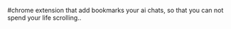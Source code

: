 #chrome extension that add bookmarks your ai chats, so that you can not spend your life scrolling..
